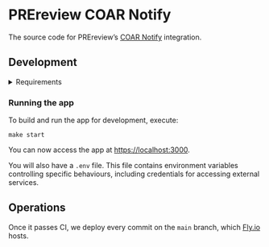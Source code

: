 # PREreview COAR Notify

The source code for PREreview’s [COAR Notify] integration.

## Development

<details>

<summary>Requirements</summary>

- [Docker]
- [Docker Compose]
- [GNU Make]
- [Node.js]
- Unix-like operating system

</details>

### Running the app

To build and run the app for development, execute:

```shell
make start
```

You can now access the app at <https://localhost:3000>.

You will also have a `.env` file. This file contains environment variables controlling specific behaviours, including credentials for accessing external services.

## Operations

Once it passes CI, we deploy every commit on the `main` branch, which [Fly.io] hosts.

[coar notify]: https://www.coar-repositories.org/notify/
[docker]: https://www.docker.com/
[docker compose]: https://docs.docker.com/compose/
[fly.io]: https://fly.io/
[gnu make]: https://www.gnu.org/software/make/
[node.js]: https://nodejs.org/

